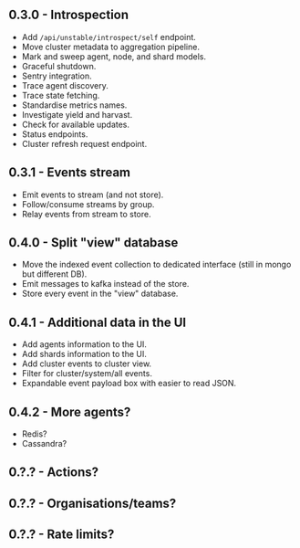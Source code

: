 ## 0.3.0 - Introspection
- Add `/api/unstable/introspect/self` endpoint.
- Move cluster metadata to aggregation pipeline.
- Mark and sweep agent, node, and shard models.
- Graceful shutdown.
- Sentry integration.
- Trace agent discovery.
- Trace state fetching.
- Standardise metrics names.
- Investigate yield and harvast.
- Check for available updates.
- Status endpoints.
- Cluster refresh request endpoint.


## 0.3.1 - Events stream
- Emit events to stream (and not store).
- Follow/consume streams by group.
- Relay events from stream to store.


## 0.4.0 - Split "view" database
- Move the indexed event collection to dedicated interface (still in mongo but different DB).
- Emit messages to kafka instead of the store.
- Store every event in the "view" database.


## 0.4.1 - Additional data in the UI
- Add agents information to the UI.
- Add shards information to the UI.
- Add cluster events to cluster view.
- Filter for cluster/system/all events.
- Expandable event payload box with easier to read JSON.


## 0.4.2 - More agents?
- Redis?
- Cassandra?

## 0.?.? - Actions?

## 0.?.? - Organisations/teams?

## 0.?.? - Rate limits?
